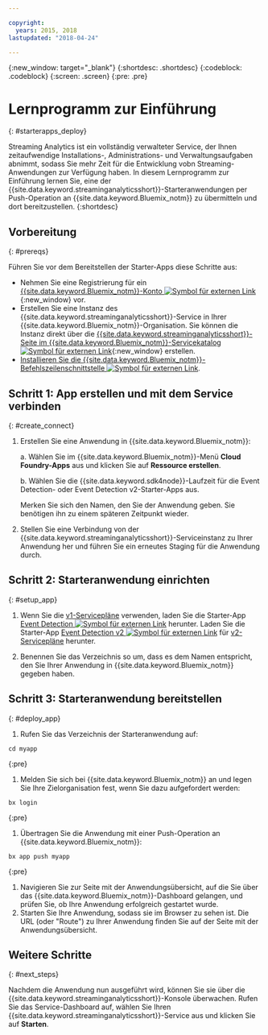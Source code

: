 ```yaml
---

copyright:
  years: 2015, 2018
lastupdated: "2018-04-24"

---
```


<!-- Attribute definitions -->
{:new_window: target="_blank"}
{:shortdesc: .shortdesc}
{:codeblock: .codeblock}
{:screen: .screen}
{:pre: .pre}

# Lernprogramm zur Einführung
{: #starterapps_deploy}

Streaming Analytics ist ein vollständig verwalteter Service, der Ihnen zeitaufwendige Installations-, Administrations- und Verwaltungsaufgaben abnimmt, sodass Sie mehr Zeit für die Entwicklung vobn Streaming-Anwendungen zur Verfügung haben. In diesem Lernprogramm zur Einführung lernen Sie, eine der {{site.data.keyword.streaminganalyticsshort}}-Starteranwendungen per Push-Operation an {{site.data.keyword.Bluemix_notm}} zu übermitteln und dort bereitzustellen.
{:shortdesc}


## Vorbereitung
{: #prereqs}

Führen Sie vor dem Bereitstellen der Starter-Apps diese Schritte aus:

* Nehmen Sie eine Registrierung für ein [{{site.data.keyword.Bluemix_notm}}-Konto ![Symbol für externen Link](../../icons/launch-glyph.svg "Symbol für externen Link")](https://console.{DomainName}/registration){:new_window} vor.
* Erstellen Sie eine Instanz des {{site.data.keyword.streaminganalyticsshort}}-Service in Ihrer {{site.data.keyword.Bluemix_notm}}-Organisation. Sie können die Instanz direkt über die [{{site.data.keyword.streaminganalyticsshort}}-Seite im {{site.data.keyword.Bluemix_notm}}-Servicekatalog ![Symbol für externen Link](../../icons/launch-glyph.svg "Symbol für externen Link")](https://console.{DomainName}/catalog/services/streaming-analytics/){:new_window} erstellen.  
* [Installieren Sie die {{site.data.keyword.Bluemix_notm}}-Befehlszeilenschnittstelle ![Symbol für externen Link](../../icons/launch-glyph.svg "Symbol für externen Link")](https://console.{DomainName}/docs/cli/reference/bluemix_cli/get_started.html#getting-started).



## Schritt 1: App erstellen und mit dem Service verbinden
{: #create_connect}

1. Erstellen Sie eine Anwendung in {{site.data.keyword.Bluemix_notm}}:

    a. Wählen Sie im {{site.data.keyword.Bluemix_notm}}-Menü **Cloud Foundry-Apps** aus und klicken Sie auf **Ressource erstellen**.

    b. Wählen Sie die {{site.data.keyword.sdk4node}}-Laufzeit für die Event Detection- oder Event Detection v2-Starter-Apps aus.

    Merken Sie sich den Namen, den Sie der Anwendung geben. Sie benötigen ihn zu einem späteren Zeitpunkt wieder.
1. Stellen Sie eine Verbindung von der {{site.data.keyword.streaminganalyticsshort}}-Serviceinstanz zu Ihrer Anwendung her und führen Sie ein erneutes Staging für die Anwendung durch.

## Schritt 2: Starteranwendung einrichten
{: #setup_app}

1. Wenn Sie die [v1-Servicepläne](/docs/services/StreamingAnalytics/service_plans.html) verwenden, laden Sie die Starter-App [Event Detection ![Symbol für externen Link](../../icons/launch-glyph.svg "Symbol für externen Link")](https://streams-github-samples.mybluemix.net/?get=QuickStart/EventDetection) herunter. Laden Sie die Starter-App [Event Detection v2 ![Symbol für externen Link](../../icons/launch-glyph.svg "Symbol für externen Link")](https://streams-github-samples.mybluemix.net/?get=QuickStart%2FBeta201801%2FEventDetectionV2) für [v2-Servicepläne](/docs/services/StreamingAnalytics/service_plans.html) herunter.

1. Benennen Sie das Verzeichnis so um, dass es dem Namen entspricht, den Sie Ihrer Anwendung in {{site.data.keyword.Bluemix_notm}} gegeben haben.

## Schritt 3: Starteranwendung bereitstellen
{: #deploy_app}

1. Rufen Sie das Verzeichnis der Starteranwendung auf:
  <pre><code>cd myapp</code></pre>
  {:pre}

1. Melden Sie sich bei {{site.data.keyword.Bluemix_notm}} an und legen Sie Ihre Zielorganisation fest, wenn Sie dazu aufgefordert werden:
  <pre><code>bx login</code></pre>
  {:pre}

1. Übertragen Sie die Anwendung mit einer Push-Operation an {{site.data.keyword.Bluemix_notm}}:
  <pre><code>bx app push myapp</code></pre>
  {:pre}

1. Navigieren Sie zur Seite mit der Anwendungsübersicht, auf die Sie über das {{site.data.keyword.Bluemix_notm}}-Dashboard gelangen, und prüfen Sie, ob Ihre Anwendung erfolgreich gestartet wurde.
1. Starten Sie Ihre Anwendung, sodass sie im Browser zu sehen ist. Die URL (oder "Route") zu Ihrer Anwendung finden Sie auf der Seite mit der Anwendungsübersicht.

## Weitere Schritte
{: #next_steps}

Nachdem die Anwendung nun ausgeführt wird, können Sie sie über die {{site.data.keyword.streaminganalyticsshort}}-Konsole überwachen. Rufen Sie das Service-Dashboard auf, wählen Sie Ihren {{site.data.keyword.streaminganalyticsshort}}-Service aus und klicken Sie auf **Starten**.
